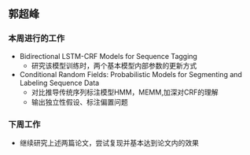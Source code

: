 ## 郭超峰
### 本周进行的工作
* Bidirectional LSTM-CRF Models for Sequence Tagging
  * 研究该模型训练时，两个基本模型内部参数的更新方式
* Conditional Random Fields: Probabilistic Models for Segmenting and Labeling Sequence Data
  * 对比推导传统序列标注模型HMM，MEMM,加深对CRF的理解
  * 输出独立性假设、标注偏置问题
### 下周工作
* 继续研究上述两篇论文，尝试复现并基本达到论文内的效果
